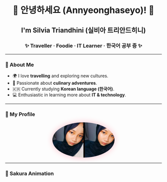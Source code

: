 <!-- Profil README untuk GitHub -->

<h1 align="center">🌸 안녕하세요 (Annyeonghaseyo)! 🌸</h1>
<h2 align="center">I'm Silvia Triandhini (실비아 트리안드히니)</h2>
<h3 align="center">✨ Traveller · Foodie · IT Learner · 한국어 공부 중 ✨</h3>

---

### 🌸 About Me  
- 🌍 I love **travelling** and exploring new cultures.  
- 🍱 Passionate about **culinary adventures**.  
- 🇰🇷 Currently studying **Korean language (한국어)**.  
- 💻 Enthusiastic in learning more about **IT & technology**.  

---

### 📸 My Profile  
<p align="center">
  <img src="silvia.png" alt="Silvia Triandhini" width="200" style="border-radius:50%; box-shadow:0 0 20px pink;">
</p>

---

### 🎐 Sakura Animation
<p align="center">
  <img src="https://readme-typing-svg.herokuapp.com?size=24&duration=4000&pause=1000&c
